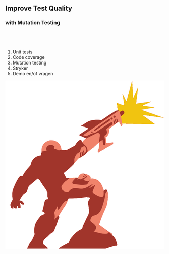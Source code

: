 ## Improve Test Quality 
### with Mutation Testing

<div class="flex">
    <div class="col">
      <ol style="margin-top: 75px">
        <li>Unit tests</li>
        <li>Code coverage</li>
        <li>Mutation testing</li>
        <li>Stryker</li>
        <li>Demo en/of vragen</li>
      </ul>
    </div>
    <div class="col">
      <img class="img-responsive-250" src="/img/figurine.png">
    </div>
</div>
